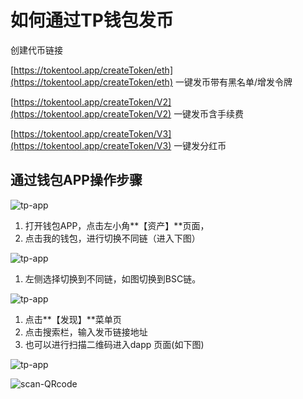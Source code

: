 # 如何通过TP钱包发币

创建代币链接

[https://tokentool.app/createToken/eth](https://tokentool.app/createToken/eth) 一键发币带有黑名单/增发令牌

[https://tokentool.app/createToken/V2](https://tokentool.app/createToken/V2) 一键发币含手续费

[https://tokentool.app/createToken/V3](https://tokentool.app/createToken/V3) 一键发分红币

## 通过钱包APP操作步骤

![tp-app](../.gitbook/assets/common-problem/Snipaste_2022-05-05_17-56-20.png)

1. 打开钱包APP，点击左小角**【资产】**页面，
2. 点击我的钱包，进行切换不同链（进入下图）

![tp-app](../.gitbook/assets/common-problem/Snipaste_2022-05-05_18-01-20.png)

1. 左侧选择切换到不同链，如图切换到BSC链。

![tp-app](../.gitbook/assets/common-problem/Snipaste_2022-05-05_18-08-25.png)

1. 点击**【发现】**菜单页
2. 点击搜索栏，输入发币链接地址
3. 也可以进行扫描二维码进入dapp 页面(如下图)

![tp-app](../.gitbook/assets/common-problem/Snipaste_2022-05-05_18-13-26.png)

![scan-QRcode](../.gitbook/assets/common-problem/Snipaste_2022-05-05_18-14-41.png)
